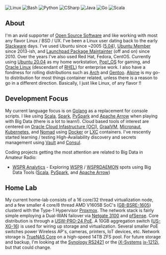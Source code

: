 ![Linux](https://img.shields.io/badge/Linux-Advanced-teal?style=flat-square)
![Bash](https://img.shields.io/badge/Bash-Advanced-teal?style=flat-square)
![Python](https://img.shields.io/badge/Python-Advanced-teal?style=flat-square)
![CSharp](https://img.shields.io/badge/CSharp-Intermediate-ffea00?style=flat-square)
![Java](https://img.shields.io/badge/Java-Intermediate-ffea00?style=flat-square)
![Go](https://img.shields.io/badge/Go-Learning-orange?style=flat-square)
![Scala](https://img.shields.io/badge/Scala-Learning-orange?style=flat-square)

## About

I'm an avid supporter of [Open Source Software][] and like working with most any flavor Linux / BSD / UX. I've been a Linux user dating back to the early [Slackware][] days. I've used Ubuntu since ~2005 ([5.04][]), [Ubuntu Member][] since 2013-ish, and [Launchpad Package Maintainter][] (off and on) since  2010. Over the years I've also used Red Hat, Fedora, CentOS. Currently using [Ubuntu 20.04][] as my home workstation, [Pop\!_OS][] for gaming, and [Oracle Linux][] (descendant of [RHEL][]) for enterprise work. I also have a fondness for rolling distributions such as [Arch][] and [Gentoo][]. [Alpine][] is my go-to distribution for most things container related, unless there is a reason to go in a different direction. Basically, I just like Linux, of any flavor !!

## Development Focus

My current language focus is on [Golang][] as a replacement for console scripts. I like using [Scala][], [Spark][], [PySpark][] and [Apache Arrow][] when playing  with Big Data (there is a lot to learn!). Cloud based tools of interest are centered on [Oracle Cloud Infastructure (OCI)], [GraalVM], [Micronaut], [Kubernetes][], and [Nomad][] using [Docker][] or [LXC][] containers. I've rescently started learning / testing High-Availability discovery and secrets management using [Vault][] and [Consul][].

Coding projects getting the most attention are related to Big Data in Amateur Radio:

- [WSPR Analytics] - Exploring [WSPR][] / [WSPRDAEMON][] spots using Big Data Tools ([Scala][], [PySpark], and [Apache Arrow][])

## Home Lab

My current home-lab consists of a 16 core/32 thread virtualization node, and a few smaller 4 core/8 thread AMD V1605B SoC's ([GB-BSRE-1605][]) clusterd with the Type-1 Hypervisor [Proxmox][]. The network stack is fairly simple employing a Dual-WAN failover via [Netgate 3100][] and [pfSense][]. Core distribution is through a [USW-PRO-24 PoE][]. A 10GB aggregation switch ([US-XG-16][]) is used for wiring up storage and virtualization. Several smaller PoE switches power Wireless AP's, cameras, printers, IoT devices, etc. Network storage is [TrueNAS Core][] on a high-speed 14TB ZFS pool. For future storage and backup, I'm looking at the [Synology RS2421][] or the [iX-Systems][] [ix-1212i][], but that could change. 

<!--
- [JTSDK64 Tools Documentation][] Principal, and current author
- [JTSDK Founding Developer][] - Original Author
- [JTSDK@groups.io] - Owner, and community contributor
- [JTSDK Tools Gthub Project][] - Contributor
-->

<!-- Page Links-->
[Open Source Software]: https://opensource.com/resources/what-open-source
[Golang]: https://golang.org/
[WSPR Analytics]: https://github.com/KI7MT/wspr-analytics
[WSPR]: https://www.physics.princeton.edu/pulsar/k1jt/wspr.html
[WSJTX UDP REST API]: https://github.com/KI7MT/wsjtx-logapi-go
[WSJT-X]: https://www.physics.princeton.edu/pulsar/k1jt/wsjtx.html
[5.04]: http://old-releases.ubuntu.com/releases/
[Ubuntu Member]: https://wiki.ubuntu.com/KI7MT
[Spark]: https://spark.apache.org/
[Scala]: https://scala-lang.org/
[PySpark]: https://spark.apache.org/docs/latest/api/python/index.html
[Apache Arrow]: https://arrow.apache.org/
[Slackware]: https://en.wikipedia.org/wiki/Slackware
[Launchpad Package Maintainter]: https://launchpad.net/~ki7mt
[JTSDK64 Tools Documentation]: https://jtsdk.github.io/jtsdk64-tools/
[JTSDK Founding Developer]: https://sourceforge.net/projects/jtsdk/
[JTSDK@groups.io]: https://groups.io/g/JTSDK
[Knoppix]: http://knoppix.net/
[Arch]: https://archlinux.org/
[Arch Linux]: https://archlinux.org/
[Gentoo]: https://www.gentoo.org/
[JTSDK Tools Gthub Project]: https://github.com/JTSDK
[WSPRDAEMON]: http://wsprdaemon.org/
[Alpine]: https://www.alpinelinux.org/
[HashiCorp Vagrant]: https://www.vagrantup.com/
[Docker]: https://www.docker.com/
[Scala]: https://scala-lang.org/
[Oracle Cloud Infastructure (OCI)]: https://www.oracle.com/cloud/
[Micronaut]: https://micronaut-projects.github.io/micronaut-oracle-cloud/latest/guide/
[GraalVM]: https://www.graalvm.org/
[Java]: https://www.oracle.com/java/
[Kubernetes]: https://kubernetes.io/
[Nomad]: https://www.nomadproject.io/
[Proxmox]: https://www.proxmox.com/en/
[pfSense]: https://www.pfsense.org/
[US-XG-16]: https://store.ui.com/collections/unifi-network-switching/products/unifi-switch-16-xg
[Switch Pro 24 PoE]: https://store.ui.com/collections/unifi-network-switching/products/usw-pro-24-poe
[TrueNAS Core]: https://www.truenas.com/truenas-core/
[LXC]: https://linuxcontainers.org/lxc/introduction/
[GB-BSRE-1605]:https://www.gigabyte.com/us/Mini-PcBarebone/GB-BSRE-1605-rev-10#kf
[USW-PRO-24 PoE]: https://store.ui.com/collections/unifi-network-switching/products/usw-pro-24-poe
[Ubuntu 20.04]: https://ubuntu.com/
[Oracle Linux]: https://www.oracle.com/linux/
[RHEL]: https://www.redhat.com/en/technologies/linux-platforms/enterprise-linux
[Pop\!_OS]: https://pop.system76.com/
[Synology RS2421]: https://www.synology.com/en-us/products/RS2421+
[Netgate 3100]: https://shop.netgate.com/products/3100-base-pfsense
[Consul]: https://www.consul.io/
[Vault]: https://www.vaultproject.io/
[ix-1212i]: https://www.ixsystems.com/ix-server-family/rackmount-servers/ix-1212i/
[iX-Systems]: https://www.ixsystems.com/


<!--
**KI7MT/KI7MT** is a ✨ _special_ ✨ repository because its `README.md` (this file) appears on your GitHub profile.

Here are some ideas to get you started:

- 🔭 I’m currently working on ...
- 🌱 I’m currently learning ...
- 👯 I’m looking to collaborate on ...
- 🤔 I’m looking for help with ...
- 💬 Ask me about ...
- 📫 How to reach me: ...
- 😄 Pronouns: ...
- ⚡ Fun fact: ...
-->
